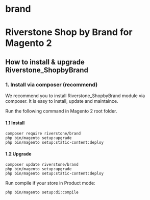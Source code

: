 # brand

# Riverstone Shop by Brand for Magento 2

## How to install & upgrade Riverstone_ShopbyBrand

### 1. Install via composer (recommend)

We recommend you to install Riverstone_ShopbyBrand module via composer. It is easy to install, update and maintaince.

Run the following command in Magento 2 root folder.

#### 1.1 Install

```
composer require riverstone/brand
php bin/magento setup:upgrade
php bin/magento setup:static-content:deploy

```
#### 1.2 Upgrade

```
composer update riverstone/brand
php bin/magento setup:upgrade
php bin/magento setup:static-content:deploy

```
Run compile if your store in Product mode:

```
php bin/magento setup:di:compile

```
